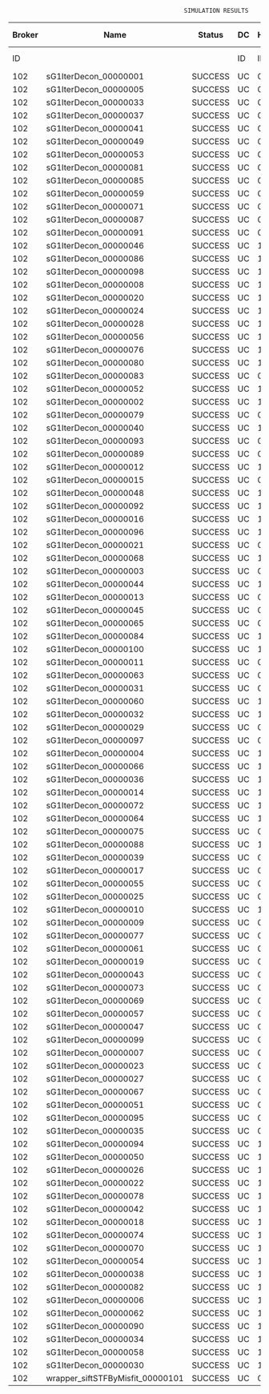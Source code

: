 

                                                     SIMULATION RESULTS

|Broker|         Name         | Status|  DC  |Host|Host PEs |VM|   VM PEs|   VM MIPS|ActivityLen|StartTime|FinishTime|ExecTime
|------|----------------------|-------|------|----|---------|--|---------|----------|-----------|---------|----------|--------
|    ID|                      |       |    ID|  ID|CPU cores|ID|CPU cores|        MI|         MI|  Seconds|   Seconds| Seconds
|   102| sG1IterDecon_00000001|SUCCESS|    UC|   0|       12|408|        2|    1000.0|      56150| 119897.9|  120599.8|   701.9
|   102| sG1IterDecon_00000005|SUCCESS|    UC|   0|       12|408|        2|    1000.0|      56150| 119897.9|  120599.8|   701.9
|   102| sG1IterDecon_00000033|SUCCESS|    UC|   0|       12|408|        2|    1000.0|      56150| 119897.9|  120599.8|   701.9
|   102| sG1IterDecon_00000037|SUCCESS|    UC|   0|       12|408|        2|    1000.0|      56150| 119897.9|  120599.8|   701.9
|   102| sG1IterDecon_00000041|SUCCESS|    UC|   0|       12|408|        2|    1000.0|      56150| 119897.9|  120599.8|   701.9
|   102| sG1IterDecon_00000049|SUCCESS|    UC|   0|       12|408|        2|    1000.0|      56150| 119897.9|  120599.8|   701.9
|   102| sG1IterDecon_00000053|SUCCESS|    UC|   0|       12|408|        2|    1000.0|      56150| 119897.9|  120599.8|   701.9
|   102| sG1IterDecon_00000081|SUCCESS|    UC|   0|       12|408|        2|    1000.0|      56150| 119897.9|  120599.8|   701.9
|   102| sG1IterDecon_00000085|SUCCESS|    UC|   0|       12|408|        2|    1000.0|      56150| 119897.9|  120599.8|   701.9
|   102| sG1IterDecon_00000059|SUCCESS|    UC|   0|       12|410|        2|    1000.0|      56150| 119897.9|  120599.8|   701.9
|   102| sG1IterDecon_00000071|SUCCESS|    UC|   0|       12|410|        2|    1000.0|      56150| 119897.9|  120599.8|   701.9
|   102| sG1IterDecon_00000087|SUCCESS|    UC|   0|       12|410|        2|    1000.0|      56150| 119897.9|  120599.8|   701.9
|   102| sG1IterDecon_00000091|SUCCESS|    UC|   0|       12|410|        2|    1000.0|      56150| 119897.9|  120599.8|   701.9
|   102| sG1IterDecon_00000046|SUCCESS|    UC|   1|       12|409|        2|    1000.0|      56150| 119897.9|  120599.8|   701.9
|   102| sG1IterDecon_00000086|SUCCESS|    UC|   1|       12|409|        2|    1000.0|      56150| 119897.9|  120599.8|   701.9
|   102| sG1IterDecon_00000098|SUCCESS|    UC|   1|       12|409|        2|    1000.0|      56150| 119897.9|  120599.8|   701.9
|   102| sG1IterDecon_00000008|SUCCESS|    UC|   1|       12|411|        2|    1000.0|      56150| 119897.9|  120599.8|   701.9
|   102| sG1IterDecon_00000020|SUCCESS|    UC|   1|       12|411|        2|    1000.0|      56150| 119897.9|  120599.8|   701.9
|   102| sG1IterDecon_00000024|SUCCESS|    UC|   1|       12|411|        2|    1000.0|      56150| 119897.9|  120599.8|   701.9
|   102| sG1IterDecon_00000028|SUCCESS|    UC|   1|       12|411|        2|    1000.0|      56150| 119897.9|  120599.8|   701.9
|   102| sG1IterDecon_00000056|SUCCESS|    UC|   1|       12|411|        2|    1000.0|      56150| 119897.9|  120599.8|   701.9
|   102| sG1IterDecon_00000076|SUCCESS|    UC|   1|       12|411|        2|    1000.0|      56150| 119897.9|  120599.8|   701.9
|   102| sG1IterDecon_00000080|SUCCESS|    UC|   1|       12|411|        2|    1000.0|      56150| 119897.9|  120599.8|   701.9
|   102| sG1IterDecon_00000083|SUCCESS|    UC|   0|       12|410|        2|    1000.0|      59381| 119897.9|  120634.0|   736.0
|   102| sG1IterDecon_00000052|SUCCESS|    UC|   1|       12|411|        2|    1000.0|      61375| 119897.9|  120647.0|   749.0
|   102| sG1IterDecon_00000002|SUCCESS|    UC|   1|       12|409|        2|    1000.0|      60450| 119897.9|  120647.7|   749.8
|   102| sG1IterDecon_00000079|SUCCESS|    UC|   0|       12|410|        2|    1000.0|      83667| 119897.9|  120876.9|   978.9
|   102| sG1IterDecon_00000040|SUCCESS|    UC|   1|       12|411|        2|    1000.0|      91200| 119897.9|  120902.0|  1004.0
|   102| sG1IterDecon_00000093|SUCCESS|    UC|   0|       12|408|        2|    1000.0|      96311| 119897.9|  120921.3|  1023.4
|   102| sG1IterDecon_00000089|SUCCESS|    UC|   0|       12|408|        2|    1000.0|     115702| 119897.9|  121067.2|  1169.2
|   102| sG1IterDecon_00000012|SUCCESS|    UC|   1|       12|411|        2|    1000.0|     117306| 119897.9|  121110.9|  1213.0
|   102| sG1IterDecon_00000015|SUCCESS|    UC|   0|       12|410|        2|    1000.0|     115126| 119897.9|  121176.5|  1278.6
|   102| sG1IterDecon_00000048|SUCCESS|    UC|   1|       12|411|        2|    1000.0|     131219| 119897.9|  121215.6|  1317.6
|   102| sG1IterDecon_00000092|SUCCESS|    UC|   1|       12|411|        2|    1000.0|     135995| 119897.9|  121249.2|  1351.3
|   102| sG1IterDecon_00000016|SUCCESS|    UC|   1|       12|411|        2|    1000.0|     144034| 119897.9|  121301.8|  1403.9
|   102| sG1IterDecon_00000096|SUCCESS|    UC|   1|       12|411|        2|    1000.0|     146964| 119897.9|  121319.5|  1421.6
|   102| sG1IterDecon_00000021|SUCCESS|    UC|   0|       12|408|        2|    1000.0|     156382| 119897.9|  121353.7|  1455.8
|   102| sG1IterDecon_00000068|SUCCESS|    UC|   1|       12|411|        2|    1000.0|     162933| 119897.9|  121407.8|  1509.8
|   102| sG1IterDecon_00000003|SUCCESS|    UC|   0|       12|410|        2|    1000.0|     143490| 119897.9|  121432.2|  1534.3
|   102| sG1IterDecon_00000044|SUCCESS|    UC|   1|       12|411|        2|    1000.0|     168756| 119897.9|  121436.8|  1538.9
|   102| sG1IterDecon_00000013|SUCCESS|    UC|   0|       12|408|        2|    1000.0|     173487| 119897.9|  121465.7|  1567.8
|   102| sG1IterDecon_00000045|SUCCESS|    UC|   0|       12|408|        2|    1000.0|     193935| 119897.9|  121588.9|  1691.0
|   102| sG1IterDecon_00000065|SUCCESS|    UC|   0|       12|408|        2|    1000.0|     195345| 119897.9|  121596.7|  1698.8
|   102| sG1IterDecon_00000084|SUCCESS|    UC|   1|       12|411|        2|    1000.0|     231134| 119897.9|  121718.1|  1820.2
|   102| sG1IterDecon_00000100|SUCCESS|    UC|   1|       12|411|        2|    1000.0|     237950| 119897.9|  121745.4|  1847.4
|   102| sG1IterDecon_00000011|SUCCESS|    UC|   0|       12|410|        2|    1000.0|     182930| 119897.9|  121769.9|  1872.0
|   102| sG1IterDecon_00000063|SUCCESS|    UC|   0|       12|410|        2|    1000.0|     188230| 119897.9|  121812.3|  1914.4
|   102| sG1IterDecon_00000031|SUCCESS|    UC|   0|       12|410|        2|    1000.0|     190673| 119897.9|  121830.7|  1932.8
|   102| sG1IterDecon_00000060|SUCCESS|    UC|   1|       12|411|        2|    1000.0|     265578| 119897.9|  121842.4|  1944.5
|   102| sG1IterDecon_00000032|SUCCESS|    UC|   1|       12|411|        2|    1000.0|     270491| 119897.9|  121857.2|  1959.2
|   102| sG1IterDecon_00000029|SUCCESS|    UC|   0|       12|408|        2|    1000.0|     252025| 119897.9|  121880.4|  1982.5
|   102| sG1IterDecon_00000097|SUCCESS|    UC|   0|       12|408|        2|    1000.0|     274532| 119897.9|  121981.8|  2083.9
|   102| sG1IterDecon_00000004|SUCCESS|    UC|   1|       12|411|        2|    1000.0|     334964| 119897.9|  122018.3|  2120.3
|   102| sG1IterDecon_00000066|SUCCESS|    UC|   1|       12|409|        2|    1000.0|     190704| 119897.9|  122020.0|  2122.1
|   102| sG1IterDecon_00000036|SUCCESS|    UC|   1|       12|411|        2|    1000.0|     337139| 119897.9|  122022.8|  2124.8
|   102| sG1IterDecon_00000014|SUCCESS|    UC|   1|       12|409|        2|    1000.0|     197394| 119897.9|  122087.0|  2189.0
|   102| sG1IterDecon_00000072|SUCCESS|    UC|   1|       12|411|        2|    1000.0|     387256| 119897.9|  122098.0|  2200.0
|   102| sG1IterDecon_00000064|SUCCESS|    UC|   1|       12|411|        2|    1000.0|     394582| 119897.9|  122105.3|  2207.4
|   102| sG1IterDecon_00000075|SUCCESS|    UC|   0|       12|410|        2|    1000.0|     234888| 119897.9|  122142.3|  2244.4
|   102| sG1IterDecon_00000088|SUCCESS|    UC|   1|       12|411|        2|    1000.0|     467079| 119897.9|  122177.9|  2279.9
|   102| sG1IterDecon_00000039|SUCCESS|    UC|   0|       12|410|        2|    1000.0|     244204| 119897.9|  122203.3|  2305.3
|   102| sG1IterDecon_00000017|SUCCESS|    UC|   0|       12|408|        2|    1000.0|     341331| 119897.9|  122249.1|  2351.2
|   102| sG1IterDecon_00000055|SUCCESS|    UC|   0|       12|410|        2|    1000.0|     255737| 119897.9|  122272.8|  2374.9
|   102| sG1IterDecon_00000025|SUCCESS|    UC|   0|       12|408|        2|    1000.0|     358800| 119897.9|  122310.4|  2412.5
|   102| sG1IterDecon_00000010|SUCCESS|    UC|   1|       12|409|        2|    1000.0|     225339| 119897.9|  122353.3|  2455.4
|   102| sG1IterDecon_00000009|SUCCESS|    UC|   0|       12|408|        2|    1000.0|     391043| 119897.9|  122407.3|  2509.4
|   102| sG1IterDecon_00000077|SUCCESS|    UC|   0|       12|408|        2|    1000.0|     424669| 119897.9|  122491.4|  2593.5
|   102| sG1IterDecon_00000061|SUCCESS|    UC|   0|       12|408|        2|    1000.0|     449668| 119897.9|  122541.4|  2643.5
|   102| sG1IterDecon_00000019|SUCCESS|    UC|   0|       12|410|        2|    1000.0|     310565| 119897.9|  122575.9|  2678.0
|   102| sG1IterDecon_00000043|SUCCESS|    UC|   0|       12|410|        2|    1000.0|     315524| 119897.9|  122600.7|  2702.8
|   102| sG1IterDecon_00000073|SUCCESS|    UC|   0|       12|408|        2|    1000.0|     514833| 119897.9|  122639.3|  2741.4
|   102| sG1IterDecon_00000069|SUCCESS|    UC|   0|       12|408|        2|    1000.0|     517533| 119897.9|  122642.1|  2744.1
|   102| sG1IterDecon_00000057|SUCCESS|    UC|   0|       12|408|        2|    1000.0|     548071| 119897.9|  122672.5|  2774.5
|   102| sG1IterDecon_00000047|SUCCESS|    UC|   0|       12|410|        2|    1000.0|     378587| 119897.9|  122884.9|  2987.0
|   102| sG1IterDecon_00000099|SUCCESS|    UC|   0|       12|410|        2|    1000.0|     388369| 119897.9|  122924.1|  3026.2
|   102| sG1IterDecon_00000007|SUCCESS|    UC|   0|       12|410|        2|    1000.0|     417184| 119897.9|  123025.3|  3127.3
|   102| sG1IterDecon_00000023|SUCCESS|    UC|   0|       12|410|        2|    1000.0|     440432| 119897.9|  123095.1|  3197.2
|   102| sG1IterDecon_00000027|SUCCESS|    UC|   0|       12|410|        2|    1000.0|     452997| 119897.9|  123126.6|  3228.6
|   102| sG1IterDecon_00000067|SUCCESS|    UC|   0|       12|410|        2|    1000.0|     473732| 119897.9|  123168.0|  3270.0
|   102| sG1IterDecon_00000051|SUCCESS|    UC|   0|       12|410|        2|    1000.0|     478427| 119897.9|  123175.0|  3277.1
|   102| sG1IterDecon_00000095|SUCCESS|    UC|   0|       12|410|        2|    1000.0|     485151| 119897.9|  123181.8|  3283.8
|   102| sG1IterDecon_00000035|SUCCESS|    UC|   0|       12|410|        2|    1000.0|     493480| 119897.9|  123190.1|  3292.1
|   102| sG1IterDecon_00000094|SUCCESS|    UC|   1|       12|409|        2|    1000.0|     318396| 119897.9|  123192.3|  3294.4
|   102| sG1IterDecon_00000050|SUCCESS|    UC|   1|       12|409|        2|    1000.0|     318735| 119897.9|  123195.3|  3297.3
|   102| sG1IterDecon_00000026|SUCCESS|    UC|   1|       12|409|        2|    1000.0|     322630| 119897.9|  123226.4|  3328.4
|   102| sG1IterDecon_00000022|SUCCESS|    UC|   1|       12|409|        2|    1000.0|     357190| 119897.9|  123486.6|  3588.6
|   102| sG1IterDecon_00000078|SUCCESS|    UC|   1|       12|409|        2|    1000.0|     360476| 119897.9|  123509.7|  3611.8
|   102| sG1IterDecon_00000042|SUCCESS|    UC|   1|       12|409|        2|    1000.0|     368699| 119897.9|  123563.6|  3665.6
|   102| sG1IterDecon_00000018|SUCCESS|    UC|   1|       12|409|        2|    1000.0|     414263| 119897.9|  123838.3|  3940.3
|   102| sG1IterDecon_00000074|SUCCESS|    UC|   1|       12|409|        2|    1000.0|     424552| 119897.9|  123895.2|  3997.2
|   102| sG1IterDecon_00000070|SUCCESS|    UC|   1|       12|409|        2|    1000.0|     448310| 119897.9|  124014.0|  4116.1
|   102| sG1IterDecon_00000054|SUCCESS|    UC|   1|       12|409|        2|    1000.0|     450508| 119897.9|  124023.9|  4126.0
|   102| sG1IterDecon_00000038|SUCCESS|    UC|   1|       12|409|        2|    1000.0|     477933| 119897.9|  124133.6|  4235.7
|   102| sG1IterDecon_00000082|SUCCESS|    UC|   1|       12|409|        2|    1000.0|     479541| 119897.9|  124139.4|  4241.4
|   102| sG1IterDecon_00000006|SUCCESS|    UC|   1|       12|409|        2|    1000.0|     495411| 119897.9|  124187.0|  4289.1
|   102| sG1IterDecon_00000062|SUCCESS|    UC|   1|       12|409|        2|    1000.0|     512294| 119897.9|  124229.3|  4331.3
|   102| sG1IterDecon_00000090|SUCCESS|    UC|   1|       12|409|        2|    1000.0|     525791| 119897.9|  124256.2|  4358.2
|   102| sG1IterDecon_00000034|SUCCESS|    UC|   1|       12|409|        2|    1000.0|     550026| 119897.9|  124292.7|  4394.7
|   102| sG1IterDecon_00000058|SUCCESS|    UC|   1|       12|409|        2|    1000.0|     559233| 119897.9|  124301.9|  4404.0
|   102| sG1IterDecon_00000030|SUCCESS|    UC|   1|       12|409|        2|    1000.0|     560188| 119897.9|  124302.9|  4404.9
|   102|wrapper_siftSTFByMisfit_00000101|SUCCESS|    UC|   0|       12|408|        2|    1000.0|      13510| 124302.9|  124316.4|    13.5

